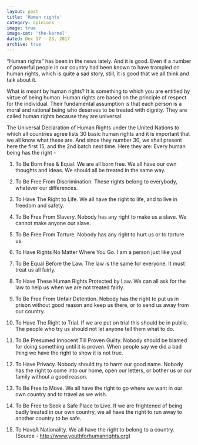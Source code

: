 ```yaml
---
layout: post
title: 'Human rights'
category: opinions
image: true
image-cat: 'the-kernel'
dated: Dec 17 - 23, 2017
archive: true
---
```


“Human rights” has been in the news lately. And it is good. Even if a number of powerful people in our country had been known to have trampled on human rights, which is quite a sad story, still, it is good that we all think and talk about it.

What is meant by human rights? It is something to which you are entitled by virtue of being human. Human rights are based on the principle of respect for the individual. Their fundamental assumption is that each person is a moral and rational being who deserves to be treated with dignity. They are called human rights because they are universal.

The Universal Declaration of Human Rights under the United Nations to which all countries agree lists 30 basic human rights and it is important that we all know what these are. And since they number 30, we shall present here the first 15, and the 2nd batch next time. Here they are: Every human being has the right -

1. To Be Born Free & Equal. We are all born free. We all have our own thoughts and ideas. We should all be treated in the same way.
2. To Be Free From Discrimination. These rights belong to everybody, whatever our differences.

3. To Have The Right to Life. We all have the right to life, and to live in freedom and safety. 

4. To Be Free From Slavery. Nobody has any right to make us a slave. We cannot make anyone our slave. 

5. To Be Free From Torture. Nobody has any right to hurt us or to torture us. 

6. To Have Rights No Matter Where You Go. I am a person just like you! 

7. To Be Equal Before the Law. The law is the same for everyone. It must treat us all fairly. 

8. To Have These Human Rights Protected by Law. We can all ask for the law to help us when we are not treated fairly. 

9. To Be Free From Unfair Detention. Nobody has the right to put us in prison without good reason and keep us there, or to send us away from our country. 

10. To Have The Right to Trial. If we are put on trial this should be in public. The people who try us should not let anyone tell them what to do. 

11. To Be Presumed Innocent Till Proven Guilty. Nobody should be blamed for doing something until it is proven. When people say we did a bad thing we have the right to show it is not true. 

12. To Have Privacy. Nobody should try to harm our good name. Nobody has the right to come into our home, open our letters, or bother us or our family without a good reason. 

13. To Be Free to Move. We all have the right to go where we want in our own country and to travel as we wish. 

14. To Be Free to Seek a Safe Place to Live. If we are frightened of being badly treated in our own country, we all have the right to run away to another country to be safe. 

15. To HaveA Nationality. We all have the right to belong to a country. (Source - http://www.youthforhumanrights.org)
